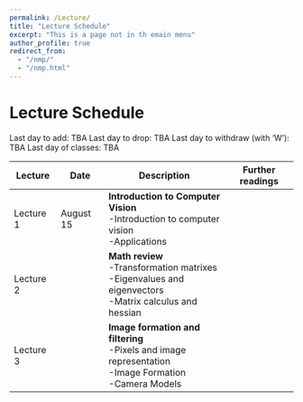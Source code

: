 ```yaml
---
permalink: /Lecture/
title: "Lecture Schedule"
excerpt: "This is a page not in th emain menu"
author_profile: true
redirect_from: 
  - "/nmp/"
  - "/nmp.html"
---
```


Lecture Schedule
======
Last day to add:  TBA
Last day to drop:  TBA
Last day to withdraw (with ‘W’): TBA
Last day of classes: TBA

| Lecture      | Date         |            Description                                       |  Further readings  | 
| --------     | ------------ | ------------------------------------------------------------ |--------------------|
| Lecture 1    | August 15    | **Introduction to  Computer Vision** <br>-Introduction to computer vision<br>-Applications|           |
| Lecture 2    |              | **Math review** <br>-Transformation matrixes<br>-Eigenvalues and eigenvectors<br>-Matrix calculus and hessian |          |
| Lecture 3    |              | **Image formation and filtering** <br>-Pixels and image representation<br>-Image Formation<br>-Camera Models |         |
